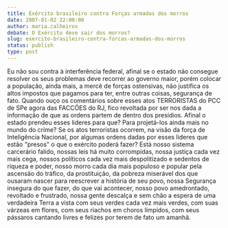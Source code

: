```yaml
---
title: Exército brasileiro contra Forças armadas dos morros
date: 2007-01-02 22:00:00
author: maria.calheiros
debate: O Exército deve sair dos morros?
slug: exercito-brasileiro-contra-forcas-armadas-dos-morros
status: publish 
type: post
---
```


Eu não sou contra à interferência federal, afinal se o estado não consegue resolver os seus problemas deve recorrer ao governo maior, porém colocar a população, ainda mais, a mercê de forças ostensivas, não justifica os altos impostos que pagamos para ter, entre outras coisas, segurança de fato. Quando ouço os comentários sobre esses atos TERRORISTAS do PCC de SPe agora das FACCÕES do RJ, fico revoltada por ser nos dada a informação de que as ordens partem de dentro dos presídios. Afinal o estado prendeu esses lideres para que? Para projetá-los ainda mais no mundo do crime? Se os atos terroristas ocorrem, na visão da força de Inteligência Nacional, por algumas ordens dadas por esses lideres que estão "presos" o que o exército poderá fazer? Está nosso sistema carcerário falido, nossas leis há muito corrompidas, nossa justiça cada vez mais cega, nossos políticos cada vez mais despolitizado e sedentos de riqueza e poder, nosso morro cada dia mais populoso e popular pela ascensão do tráfico, da prostituição, da pobreza miserável dos que ousaram nascer para reescrever a história de seu povo, nossa Segurança insegura do que fazer, do que vai acontecer, nosso povo amedrontado, revoltado e frustrado, nossa gente descalça e sem chão a espera de uma verdadeira Terra a vista com seus verdes cada vez mais verdes, com suas várzeas em flores, com seus riachos em choros límpidos, com seus pássaros cantando livres e felizes por terem de fato um amanhã.
